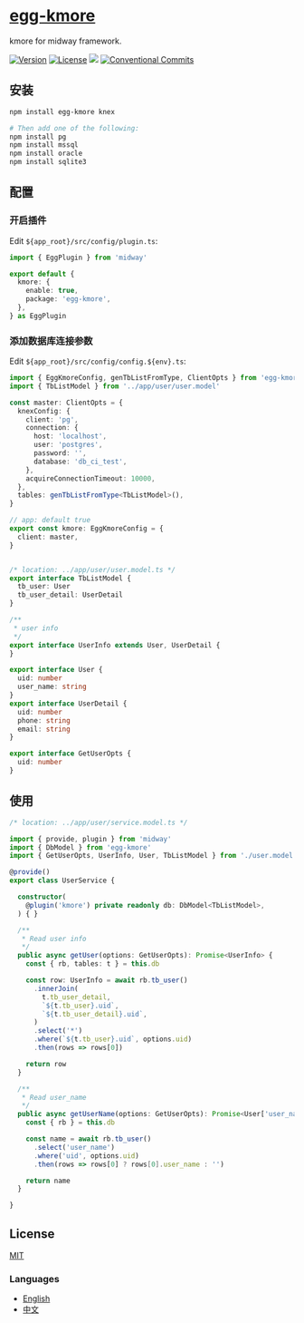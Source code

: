 # [egg-kmore](https://waitingsong.github.io/egg-kmore/)

kmore for midway framework.


[![Version](https://img.shields.io/npm/v/egg-kmore.svg)](https://www.npmjs.com/package/egg-kmore)
[![License](https://img.shields.io/badge/license-MIT-blue.svg)](https://opensource.org/licenses/MIT)
![](https://img.shields.io/badge/lang-TypeScript-blue.svg)
[![Conventional Commits](https://img.shields.io/badge/Conventional%20Commits-1.0.0-yellow.svg)](https://conventionalcommits.org)


## 安装
```sh
npm install egg-kmore knex

# Then add one of the following:
npm install pg
npm install mssql
npm install oracle
npm install sqlite3
```


## 配置

### 开启插件

Edit `${app_root}/src/config/plugin.ts`:

```ts
import { EggPlugin } from 'midway'

export default {
  kmore: {
    enable: true,
    package: 'egg-kmore',
  },
} as EggPlugin
```

### 添加数据库连接参数

Edit `${app_root}/src/config/config.${env}.ts`:
```ts
import { EggKmoreConfig, genTbListFromType, ClientOpts } from 'egg-kmore'
import { TbListModel } from '../app/user/user.model'

const master: ClientOpts = {
  knexConfig: {
    client: 'pg',
    connection: {
      host: 'localhost',
      user: 'postgres',
      password: '',
      database: 'db_ci_test',
    },
    acquireConnectionTimeout: 10000,
  },
  tables: genTbListFromType<TbListModel>(),
}

// app: default true
export const kmore: EggKmoreConfig = {
  client: master,
}


/* location: ../app/user/user.model.ts */
export interface TbListModel {
  tb_user: User
  tb_user_detail: UserDetail
}

/**
 * user info
 */
export interface UserInfo extends User, UserDetail {
}

export interface User {
  uid: number
  user_name: string
}
export interface UserDetail {
  uid: number
  phone: string
  email: string
}

export interface GetUserOpts {
  uid: number
}
```


## 使用

```ts
/* location: ../app/user/service.model.ts */

import { provide, plugin } from 'midway'
import { DbModel } from 'egg-kmore'
import { GetUserOpts, UserInfo, User, TbListModel } from './user.model'

@provide()
export class UserService {

  constructor(
    @plugin('kmore') private readonly db: DbModel<TbListModel>,
  ) { }

  /**
   * Read user info
   */
  public async getUser(options: GetUserOpts): Promise<UserInfo> {
    const { rb, tables: t } = this.db

    const row: UserInfo = await rb.tb_user()
      .innerJoin(
        t.tb_user_detail,
        `${t.tb_user}.uid`,
        `${t.tb_user_detail}.uid`,
      )
      .select('*')
      .where(`${t.tb_user}.uid`, options.uid)
      .then(rows => rows[0])

    return row
  }

  /**
   * Read user_name
   */
  public async getUserName(options: GetUserOpts): Promise<User['user_name']> {
    const { rb } = this.db

    const name = await rb.tb_user()
      .select('user_name')
      .where('uid', options.uid)
      .then(rows => rows[0] ? rows[0].user_name : '')

    return name
  }

}
```


## License
[MIT](LICENSE)


### Languages
- [English](README.md)
- [中文](README.zh-CN.md)
